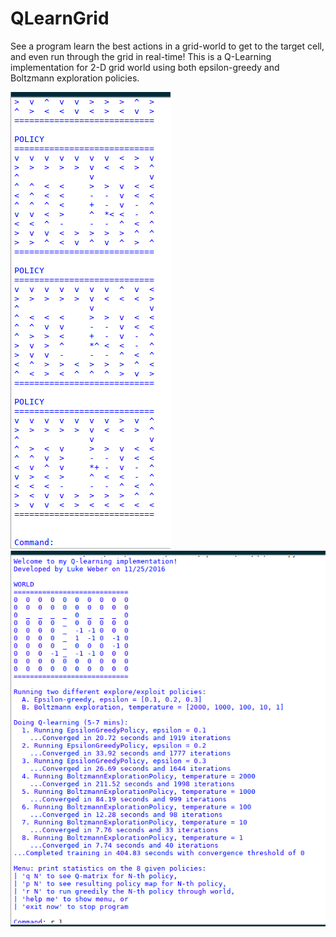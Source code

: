 # QLearnGrid
See a program learn the best actions in a grid-world to get to the target cell, and even run through the grid in real-time! This is a Q-Learning implementation for 2-D grid world using both epsilon-greedy and Boltzmann exploration policies.

![picture alt](/res/ss2.png "Partial view of program running through learned model of grid-world.")
![picture alt](/res/ss1.png "Initial output of program, awaiting user command.")
